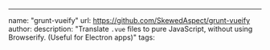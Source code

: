 ---
name: "grunt-vueify"
url: https://github.com/SkewedAspect/grunt-vueify
author: 
description: "Translate `.vue` files to pure JavaScript, without using Browserify. (Useful for Electron apps)"
tags: